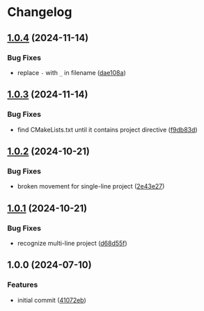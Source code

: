 # Changelog

## [1.0.4](https://github.com/pogyomo/cppguard.nvim/compare/v1.0.3...v1.0.4) (2024-11-14)


### Bug Fixes

* replace `-` with `_` in filename ([dae108a](https://github.com/pogyomo/cppguard.nvim/commit/dae108aed96ef9ba6f486dc5a091155d85a7c62e))

## [1.0.3](https://github.com/pogyomo/cppguard.nvim/compare/v1.0.2...v1.0.3) (2024-11-14)


### Bug Fixes

* find CMakeLists.txt until it contains project directive ([f9db83d](https://github.com/pogyomo/cppguard.nvim/commit/f9db83d31d32c4b3ce632077955511e9010fd694))

## [1.0.2](https://github.com/pogyomo/cppguard.nvim/compare/v1.0.1...v1.0.2) (2024-10-21)


### Bug Fixes

* broken movement for single-line project ([2e43e27](https://github.com/pogyomo/cppguard.nvim/commit/2e43e27161ecdbc3b9dfe2f3bfd52eeda5bb136e))

## [1.0.1](https://github.com/pogyomo/cppguard.nvim/compare/v1.0.0...v1.0.1) (2024-10-21)


### Bug Fixes

* recognize multi-line project ([d68d55f](https://github.com/pogyomo/cppguard.nvim/commit/d68d55f65a4d53502371a9151768ae24d68fddfb))

## 1.0.0 (2024-07-10)


### Features

* initial commit ([41072eb](https://github.com/pogyomo/cppguard.nvim/commit/41072ebd16dfdcf74273977adbf5203ceb74e29b))
